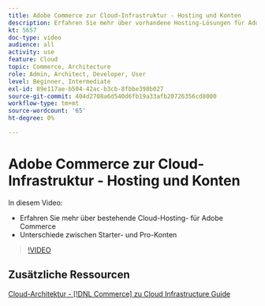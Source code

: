 ```yaml
---
title: Adobe Commerce zur Cloud-Infrastruktur - Hosting und Konten
description: Erfahren Sie mehr über vorhandene Hosting-Lösungen für Adobe Commerce ​. Verstehen Sie die Unterschiede zwischen den ​ von Starter und Pro.
kt: 5657
doc-type: video
audience: all
activity: use
feature: Cloud
topic: Commerce, Architecture
role: Admin, Architect, Developer, User
level: Beginner, Intermediate
exl-id: 89e117ae-b504-42ac-b3cb-8fbbe398b027
source-git-commit: 404d2708a6d540d6fb19a33afb20726356cd8000
workflow-type: tm+mt
source-wordcount: '65'
ht-degree: 0%

---
```


# Adobe Commerce zur Cloud-Infrastruktur - Hosting und Konten

In diesem Video:

- Erfahren Sie mehr über bestehende Cloud-Hosting-&#x200B; für Adobe Commerce
- Unterschiede zwischen Starter- und Pro-Konten &#x200B;

>[!VIDEO](https://video.tv.adobe.com/v/35813?quality=12&learn=on)

## Zusätzliche Ressourcen

[Cloud-Architektur - [!DNL Commerce] zu Cloud Infrastructure Guide](https://experienceleague.adobe.com/docs/commerce-cloud-service/user-guide/architecture/cloud-architecture.html)
